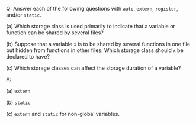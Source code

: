 Q: Answer each of the following questions with `auto`, `extern`, `register`,
and/or `static`.

(a) Which storage class is used primarily to indicate that a variable or
function can be shared by several files?

(b) Suppose that a variable `x` is to be shared by several functions in one file
but hidden from functions in other files. Which storage class should `x` be
declared to have?

(c) Which storage classes can affect the storage duration of a variable?

A:

(a) `extern`

(b) `static`

(c) `extern` and `static` for non-global variables.
